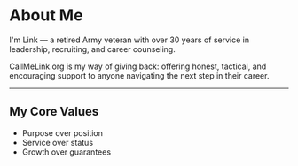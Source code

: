 # About Me

I'm Link — a retired Army veteran with over 30 years of service in leadership, recruiting, and career counseling.

CallMeLink.org is my way of giving back: offering honest, tactical, and encouraging support to anyone navigating the next step in their career.

---

## My Core Values

- Purpose over position
- Service over status
- Growth over guarantees
